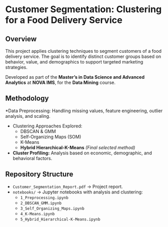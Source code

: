 # Customer Segmentation: Clustering for a Food Delivery Service  

## Overview  
This project applies clustering techniques to segment customers of a food delivery service. The goal is to identify distinct customer groups based on behavior, value, and demographics to support targeted marketing strategies.  

Developed as part of the **Master’s in Data Science and Advanced Analytics** at **NOVA IMS**, for the **Data Mining** course.  

## Methodology  
*Data Preprocessing: Handling missing values, feature engineering, outlier analysis, and scaling.  
- Clustering Approaches Explored:  
  - DBSCAN & GMM
  - Self-Organizing Maps (SOM) 
  - K-Means
  - **Hybrid Hierarchical-K-Means** *(Final selected method)*
- **Cluster Profiling:** Analysis based on economic, demographic, and behavioral factors.  

## Repository Structure  
- `Customer_Segmentation_Report.pdf` → Project report.  
- `notebooks/` → Jupyter notebooks with analysis and clustering:  
  - `1_Preprocessing.ipynb` 
  - `2_DBSCAN_GMM.ipynb`  
  - `3_Self_Organizing_Maps.ipynb` 
  - `4_K-Means.ipynb`
  - `5_Hybrid_Hierarchical-K-Means.ipynb`
